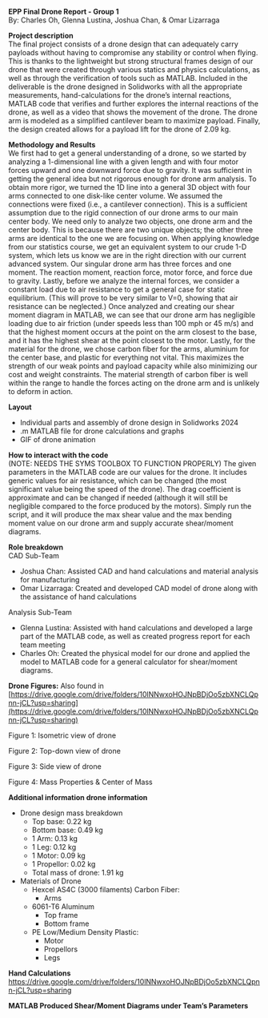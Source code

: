 **EPP Final Drone Report \- Group 1**  
By: Charles Oh, Glenna Lustina, Joshua Chan, & Omar Lizarraga

**Project description**  
The final project consists of a drone design that can adequately carry payloads without having to compromise any stability or control when flying. This is thanks to the lightweight but strong structural frames design of our drone that were created through various statics and physics calculations, as well as through the verification of tools such as MATLAB. Included in the deliverable is the drone designed in Solidworks with all the appropriate measurements, hand-calculations for the drone’s internal reactions, MATLAB code that verifies and further explores the internal reactions of the drone, as well as a video that shows the movement of the drone. The drone arm is modeled as a simplified cantilever beam to maximize payload. Finally, the design created allows for a payload lift for the drone of 2.09 kg. 

**Methodology and Results**   
We first had to get a general understanding of a drone, so we started by analyzing a 1-dimensional line with a given length and with four motor forces upward and one downward force due to gravity. It was sufficient in getting the general idea but not rigorous enough for drone arm analysis. To obtain more rigor, we turned the 1D line into a general 3D object with four arms connected to one disk-like center volume. We assumed the connections were fixed (i.e., a cantilever connection). This is a sufficient assumption due to the rigid connection of our drone arms to our main center body. We need only to analyze two objects, one drone arm and the center body. This is because there are two unique objects; the other three arms are identical to the one we are focusing on. When applying knowledge from our statistics course, we get an equivalent system to our crude 1-D system, which lets us know we are in the right direction with our current advanced system. Our singular drone arm has three forces and one moment. The reaction moment, reaction force, motor force, and force due to gravity. Lastly, before we analyze the internal forces, we consider a constant load due to air resistance to get a general case for static equilibrium. (This will prove to be very similar to V=0, showing that air resistance can be neglected.) Once analyzed and creating our shear moment diagram in MATLAB, we can see that our drone arm has negligible loading due to air friction (under speeds less than 100 mph or 45 m/s) and that the highest moment occurs at the point on the arm closest to the base, and it has the highest shear at the point closest to the motor. Lastly, for the material for the drone, we chose carbon fiber for the arms, aluminium for the center base, and plastic for everything not vital. This maximizes the strength of our weak points and payload capacity while also minimizing our cost and weight constraints. The material strength of carbon fiber is well within the range to handle the forces acting on the drone arm and is unlikely to deform in action.

**Layout**

* Individual parts and assembly of drone design in Solidworks 2024  
* .m MATLAB file for drone calculations and graphs   
* GIF of drone animation

**How to interact with the code**  
(NOTE: NEEDS THE SYMS TOOLBOX TO FUNCTION PROPERLY) The given parameters in the MATLAB code are our values for the drone. It includes generic values for air resistance, which can be changed (the most significant value being the speed of the drone). The drag coefficient is approximate and can be changed if needed (although it will still be negligible compared to the force produced by the motors). Simply run the script, and it will produce the max shear value and the max bending moment value on our drone arm and supply accurate shear/moment diagrams.

**Role breakdown**  
CAD Sub-Team

- Joshua Chan: Assisted CAD and hand calculations and material analysis for manufacturing  
- Omar Lizarraga: Created and developed CAD model of drone along with the assistance of hand calculations

Analysis Sub-Team

- Glenna Lustina: Assisted with hand calculations and developed a large part of the MATLAB code, as well as created progress report for each team meeting  
- Charles Oh: Created the physical model for our drone and applied the model to MATLAB code for a general calculator for shear/moment diagrams.

**Drone Figures:**  Also found in [https://drive.google.com/drive/folders/10lNNwxoHOJNpBDjOo5zbXNCLQpnn-jCL?usp=sharing](https://drive.google.com/drive/folders/10lNNwxoHOJNpBDjOo5zbXNCLQpnn-jCL?usp=sharing)

Figure 1: Isometric view of drone

Figure 2: Top-down view of drone

Figure 3: Side view of drone

Figure 4: Mass Properties & Center of Mass

**Additional information drone information**

* Drone design mass breakdown  
  * Top base: 0.22 kg  
  * Bottom base: 0.49 kg  
  * 1 Arm: 0.13 kg  
  * 1 Leg: 0.12 kg  
  * 1 Motor: 0.09 kg  
  * 1 Propellor: 0.02 kg  
  * Total mass of drone: 1.91 kg   
* Materials of Drone  
  * Hexcel AS4C (3000 filaments) Carbon Fiber:  
    * Arms  
  * 6061-T6 Aluminum   
    * Top frame  
    * Bottom frame  
  * PE Low/Medium Density Plastic:  
    * Motor  
    * Propellors  
    * Legs

**Hand Calculations**   
https://drive.google.com/drive/folders/10lNNwxoHOJNpBDjOo5zbXNCLQpnn-jCL?usp=sharing

**MATLAB Produced Shear/Moment Diagrams under Team’s Parameters**  
